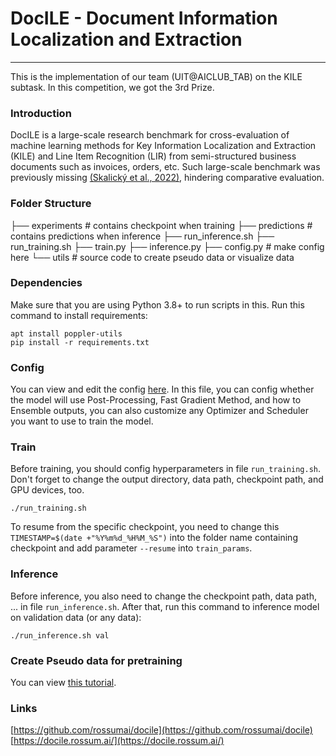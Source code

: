 # DocILE - Document Information Localization and Extraction

---
This is the implementation of our team (UIT@AICLUB_TAB) on the KILE subtask. In this competition, we got the 3rd Prize.  

### Introduction
DocILE is a large-scale research benchmark for cross-evaluation of machine learning methods for Key Information Localization and Extraction (KILE) and Line Item Recognition (LIR) from semi-structured business documents such as invoices, orders, etc. Such large-scale benchmark was previously missing [(Skalický et al., 2022)](https://link.springer.com/chapter/10.1007/978-3-031-13643-6_8), hindering comparative evaluation.

### Folder Structure

├── experiments             # contains checkpoint when training
├── predictions             # contains predictions when inference
├── run_inference.sh
├── run_training.sh
├── train.py
├── inference.py
├── config.py               # make config here
└── utils                   # source code to create pseudo data or visualize data

### Dependencies

Make sure that you are using Python 3.8+ to run scripts in this. Run this command to install requirements:

```
apt install poppler-utils
pip install -r requirements.txt
```

### Config

You can view and edit the config [here](config.py). In this file, you can config whether the model will use Post-Processing, Fast Gradient Method, and how to Ensemble outputs, you can also customize any Optimizer and Scheduler you want to use to train the model.   

### Train

Before training, you should config hyperparameters in file `run_training.sh`. Don't forget to change the output directory, data path, checkpoint path, and GPU devices, too. 

```
./run_training.sh
```

To resume from the specific checkpoint, you need to change this  `TIMESTAMP=$(date +"%Y%m%d_%H%M_%S")` into the folder name containing checkpoint and add parameter `--resume` into `train_params`.

### Inference

Before inference, you also need to change the checkpoint path, data path, ... in file `run_inference.sh`. After that, run this command to inference model on validation data (or any data):

```
./run_inference.sh val
```

### Create Pseudo data for pretraining

You can view [this tutorial](utils/unlabeled/README.md).

### Links 

[https://github.com/rossumai/docile](https://github.com/rossumai/docile)
[https://docile.rossum.ai/](https://docile.rossum.ai/)